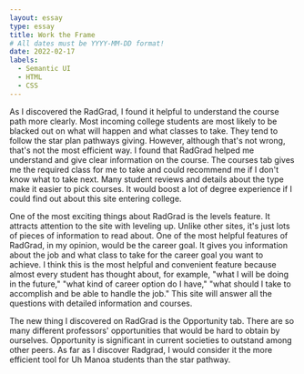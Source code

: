 ```yaml
---
layout: essay
type: essay
title: Work the Frame
# All dates must be YYYY-MM-DD format!
date: 2022-02-17
labels:
  - Semantic UI
  - HTML
  - CSS
---
```

As I discovered the RadGrad, I found it helpful to understand the course path more clearly. Most incoming college students are most likely to be blacked out on what will happen and what classes to take. They tend to follow the star plan pathways giving. However, although that's not wrong, that's not the most efficient way. I found that RadGrad helped me understand and give clear information on the course. The courses tab gives me the required class for me to take and could recommend me if I don't know what to take next. Many student reviews and details about the type make it easier to pick courses. It would boost a lot of degree experience if I could find out about this site entering college.

One of the most exciting things about RadGrad is the levels feature. It attracts attention to the site with leveling up. Unlike other sites, it's just lots of pieces of information to read about. One of the most helpful features of RadGrad, in my opinion, would be the career goal. It gives you information about the job and what class to take for the career goal you want to achieve. I think this is the most helpful and convenient feature because almost every student has thought about, for example, "what I will be doing in the future," "what kind of career option do I have," "what should I take to accomplish and be able to handle the job." This site will answer all the questions with detailed information and courses.

The new thing I discovered on RadGrad is the Opportunity tab. There are so many different professors' opportunities that would be hard to obtain by ourselves. Opportunity is significant in current societies to outstand among other peers. As far as I discover Radgrad, I would consider it the more efficient tool for Uh Manoa students than the star pathway.
